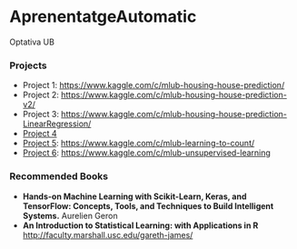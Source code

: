 # AprenentatgeAutomatic
Optativa UB  
### Projects
+ Project 1: https://www.kaggle.com/c/mlub-housing-house-prediction/
+ Project 2: https://www.kaggle.com/c/mlub-housing-house-prediction-v2/
+ Project 3: https://www.kaggle.com/c/mlub-housing-house-prediction-LinearRegression/
+ [Project 4](pages/project_04.md)
+ [Project 5](pages/proj5.md): https://www.kaggle.com/c/mlub-learning-to-count/  
+ [Project 6](pages/proj6.md): https://www.kaggle.com/c/mlub-unsupervised-learning  

### Recommended Books 
+ **Hands-on Machine Learning with Scikit-Learn, Keras, and TensorFlow: Concepts, Tools, and Techniques to Build Intelligent Systems.** Aurelien Geron
+ **An Introduction to Statistical Learning: with Applications in R**  http://faculty.marshall.usc.edu/gareth-james/